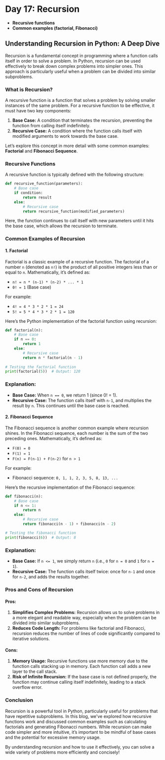 # Day 17: Recursion
- **Recursive functions**
- **Common examples (factorial, Fibonacci)**

## Understanding Recursion in Python: A Deep Dive

Recursion is a fundamental concept in programming where a function calls itself in order to solve a problem. In Python, recursion can be used effectively to break down complex problems into simpler ones. This approach is particularly useful when a problem can be divided into similar subproblems.

### What is Recursion?

A recursive function is a function that solves a problem by solving smaller instances of the same problem. For a recursive function to be effective, it must have two key components:
1. **Base Case:** A condition that terminates the recursion, preventing the function from calling itself indefinitely.
2. **Recursive Case:** A condition where the function calls itself with modified arguments to work towards the base case.

Let’s explore this concept in more detail with some common examples: **Factorial** and **Fibonacci Sequence**.

### Recursive Functions

A recursive function is typically defined with the following structure:

```python
def recursive_function(parameters):
    # Base case
    if condition:
        return result
    else:
        # Recursive case
        return recursive_function(modified_parameters)
```

Here, the function continues to call itself with new parameters until it hits the base case, which allows the recursion to terminate.

### Common Examples of Recursion

#### 1. Factorial

Factorial is a classic example of a recursive function. The factorial of a number `n` (denoted as `n!`) is the product of all positive integers less than or equal to `n`. Mathematically, it’s defined as:

- `n! = n * (n-1) * (n-2) * ... * 1`
- `0! = 1` (Base case)

For example:
- `4! = 4 * 3 * 2 * 1 = 24`
- `5! = 5 * 4 * 3 * 2 * 1 = 120`

Here’s the Python implementation of the factorial function using recursion:

```python
def factorial(n):
    # Base case
    if n == 0:
        return 1
    else:
        # Recursive case
        return n * factorial(n - 1)
        
# Testing the factorial function
print(factorial(5))  # Output: 120
```

### Explanation:

- **Base Case:** When `n == 0`, we return 1 (since 0! = 1).
- **Recursive Case:** The function calls itself with `n-1`, and multiplies the result by `n`. This continues until the base case is reached.

#### 2. Fibonacci Sequence

The Fibonacci sequence is another common example where recursion shines. In the Fibonacci sequence, each number is the sum of the two preceding ones. Mathematically, it’s defined as:

- `F(0) = 0`
- `F(1) = 1`
- `F(n) = F(n-1) + F(n-2)` for `n > 1`

For example:
- Fibonacci sequence: `0, 1, 1, 2, 3, 5, 8, 13, ...`

Here’s the recursive implementation of the Fibonacci sequence:

```python
def fibonacci(n):
    # Base case
    if n <= 1:
        return n
    else:
        # Recursive case
        return fibonacci(n - 1) + fibonacci(n - 2)

# Testing the fibonacci function
print(fibonacci(6))  # Output: 8
```

### Explanation:

- **Base Case:** If `n <= 1`, we simply return `n` (i.e., `0` for `n = 0` and `1` for `n = 1`).
- **Recursive Case:** The function calls itself twice: once for `n-1` and once for `n-2`, and adds the results together.

### Pros and Cons of Recursion

#### Pros:
1. **Simplifies Complex Problems:** Recursion allows us to solve problems in a more elegant and readable way, especially when the problem can be divided into similar subproblems.
2. **Reduces Code Length:** For problems like factorial and Fibonacci, recursion reduces the number of lines of code significantly compared to iterative solutions.

#### Cons:
1. **Memory Usage:** Recursive functions use more memory due to the function calls stacking up in memory. Each function call adds a new layer to the call stack.
2. **Risk of Infinite Recursion:** If the base case is not defined properly, the function may continue calling itself indefinitely, leading to a stack overflow error.

### Conclusion

Recursion is a powerful tool in Python, particularly useful for problems that have repetitive subproblems. In this blog, we've explored how recursive functions work and discussed common examples such as calculating factorials and generating Fibonacci numbers. While recursion can make code simpler and more intuitive, it’s important to be mindful of base cases and the potential for excessive memory usage.

By understanding recursion and how to use it effectively, you can solve a wide variety of problems more efficiently and concisely!